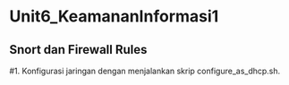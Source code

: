 # Unit6_KeamananInformasi1 
## Snort dan Firewall Rules 

#1. Konfigurasi jaringan dengan menjalankan skrip configure_as_dhcp.sh.
